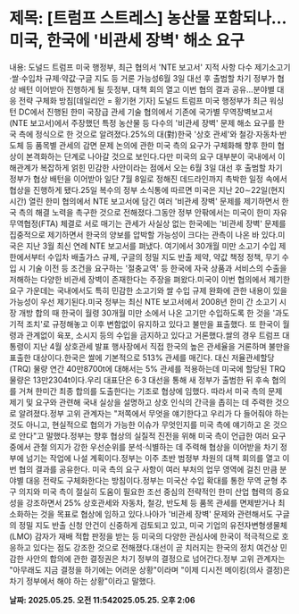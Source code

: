 # **제목: [트럼프 스트레스] 농산물 포함되나…미국, 한국에 '비관세 장벽' 해소 요구**

  내용: 도널드 트럼프 미국 행정부, 최근 협의서 'NTE 보고서' 지적 사항 다수 제기소고기·쌀·수입차 규제·약값·구글 지도 등 거론 가능성6월 3일 대선 후 출범할 차기 정부가 협상 배턴 이어받아 진행하게 될 듯정부, 대책 회의 열고 이번 협의 결과 공유…분야별 대응 전략 구체화 방침[데일리안 = 황기현 기자] 도널드 트럼프 미국 행정부가 최근 워싱턴 DC에서 진행된 한미 국장급 관세 기술 협의에서 기존에 국가별 무역장벽보고서(NTE 보고서)에서 주장했던 특정 농산물 등 다수의 '비관세 장벽' 문제 해소 요구를 한국 측에 정식으로 한 것으로 알려졌다.25%의 대(對)한국 '상호 관세'와 철강·자동차·반도체 등 품목별 관세의 감면 문제 논의에 관한 미국 측의 요구가 구체화해 향후 한미 협상이 본격화하는 단계로 나아갈 것으로 보인다.다만 미국의 요구 대부분이 국내에서 이해관계가 복잡하게 얽힌 민감한 사안이라는 점에서 오는 6월 3일 대선 후 출범할 차기 정부가 협상 배턴을 이어받아 일단 7월 8일로 정해진 데드라인까지 촉박한 일정 속에서 협상을 진행하게 됐다.25일 복수의 정부 소식통에 따르면 미국은 지난 20∼22일(현지시간) 열린 한미 협의에서 NTE 보고서에 담긴 여러 '비관세 장벽' 문제를 제기하면서 한국 측의 해결 노력을 촉구한 것으로 전해졌다.그동안 정부 안팎에서는 미국이 한미 자유무역협정(FTA) 체결로 서로 매기는 관세가 사실상 없는 한국에는 '비관세 장벽' 문제를 집중적으로 제기하면서 한국의 양보를 압박할 가능성이 크다는 관측이 나온 바 있다.미국은 지난 3월 최신 연례 NTE 보고서를 펴냈다. 여기에서 30개월 미만 소고기 수입 제한에서부터 수입차 배출가스 규제, 구글의 정밀 지도 반출 제약, 약값 책정 정책, 무기 수입 시 기술 이전 등 조건을 요구하는 '절충교역' 등 한국에 자국 상품과 서비스의 수출을 저해하는 다양한 비관세 장벽이 존재한다는 주장을 펴왔다.미국이 이번 협의에서 제기한 요구 가운데는 국내에서도 특히 민감한 소고기와 쌀 수입 규제 완화에 관한 내용이 있을 가능성이 우선 제기된다.미국 정부는 최신 NTE 보고서에서 2008년 한미 간 소고기 시장 개방 합의 때 한국이 월령 30개월 미만 소에서 나온 고기만 수입하도록 한 것을 '과도기적 조치'로 규정해놓고 이후 변함없이 유지하고 있다고 불만을 표출했다. 또 한국이 월령과 관계없이 육포, 소시지 등의 수입을 금지하고 있다고 거론했다.쌀의 경우 트럼프 대통령이 지난 4월 상호관세 발표 행사장에서 직접 한국의 높은 관세율을 거론하며 불만을 표출한 대상이다.한국은 쌀에 기본적으로 513% 관세를 매긴다. 대신 저율관세할당(TRQ) 물량 연간 40만8700t에 대해서는 5% 관세를 적용하는데 미국에 할당된 TRQ 물량은 13만2304t이다.우리 대표단은 6·3 대선을 통해 새 정부가 출범한 뒤 후속 협의를 거쳐 한미간 최종 합의를 도출한다는 기조로 협상에 임했다. 따라서 미국 측의 문제 제기 및 요구와 관련해 국내 실상을 설명하고 상호 인식의 간극을 좁히는 데 주력한 것으로 알려졌다.정부 고위 관계자는 "저쪽에서 무엇을 얘기한다고 우리가 다 들어줘야 하는 것도 아니고, 현실적으로 협의가 가능한 이슈가 무엇인지를 미국 측에 얘기하고 온 것으로 안다"고 말했다.정부는 향후 협상의 실질적 진전을 위해 미국 측이 언급한 여러 요구 중에서 관철 의지가 강한 우선순위를 분석·식별하는 데 주력해 협상을 이어받을 차기 정부에 넘기는 작업에 나설 계획이다.정부는 이주 초반 범정부 차원의 대책 회의를 열고 이번 협의 결과를 공유한다. 미국 측의 요구 사항이 여러 부처의 업무 영역에 걸친 만큼 분야별 대응 전략도 구체화한다는 방침이다.정부는 미국산 수입 확대를 통한 무역 균형 추구 의지와 미국 측이 절실히 도움이 필요한 조선 중심의 전략적인 한미 산업 협력의 중요성을 강조하면서 25% 상호관세와 자동차, 철강, 반도체 등 품목 관세를 면제받거나 최소화하는 것을 목표로 협상에 임하고 있다.나아가 '비관세 장벽' 문제와 관련해서도 구글의 정밀 지도 반출 신청 안건이 신중하게 검토되고 있고, 미국 기업의 유전자변형생물체(LMO) 감자가 재배 적합 판정을 받는 등 미국의 다양한 관심사에 한국이 적극적으로 호응하고 있다는 점도 강조한 것으로 전해졌다.대선이 곧 치러지는 한국의 정치 여건상 민감한 사안의 합의에 관한 결정권은 차기 정부의 결정으로 넘어간다.정부 고위 관계자는 "아무래도 지금 결정을 하기에는 어려운 상황"이라며 "이제 디시전 메이킹(의사 결정)은 차기 정부에서 해야 하는 상황"이라고 말했다.

  **날짜: 2025.05.25. 오전 11:542025.05.25. 오후 2:06**